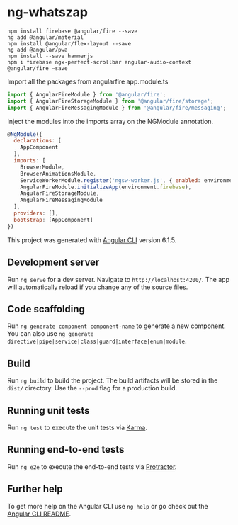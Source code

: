 # ng-whatszap

```
npm install firebase @angular/fire --save
ng add @angular/material
npm install @angular/flex-layout --save
ng add @angular/pwa
npm install --save hammerjs
npm i firebase ngx-perfect-scrollbar angular-audio-context @angular/fire —save
```

Import all the packages from angularfire
app.module.ts
```javascript
import { AngularFireModule } from '@angular/fire';
import { AngularFireStorageModule } from '@angular/fire/storage';
import { AngularFireMessagingModule } from '@angular/fire/messaging';
```

Inject the modules into the imports array on the NGModule annotation.
```javascript
@NgModule({
  declarations: [
    AppComponent
  ],
  imports: [
    BrowserModule,
    BrowserAnimationsModule,
    ServiceWorkerModule.register('ngsw-worker.js', { enabled: environment.production }),
    AngularFireModule.initializeApp(environment.firebase),
    AngularFireStorageModule,
    AngularFireMessagingModule
  ],
  providers: [],
  bootstrap: [AppComponent]
})
```



This project was generated with [Angular CLI](https://github.com/angular/angular-cli) version 6.1.5.

## Development server

Run `ng serve` for a dev server. Navigate to `http://localhost:4200/`. The app will automatically reload if you change any of the source files.

## Code scaffolding

Run `ng generate component component-name` to generate a new component. You can also use `ng generate directive|pipe|service|class|guard|interface|enum|module`.

## Build

Run `ng build` to build the project. The build artifacts will be stored in the `dist/` directory. Use the `--prod` flag for a production build.

## Running unit tests

Run `ng test` to execute the unit tests via [Karma](https://karma-runner.github.io).

## Running end-to-end tests

Run `ng e2e` to execute the end-to-end tests via [Protractor](http://www.protractortest.org/).

## Further help

To get more help on the Angular CLI use `ng help` or go check out the [Angular CLI README](https://github.com/angular/angular-cli/blob/master/README.md).
